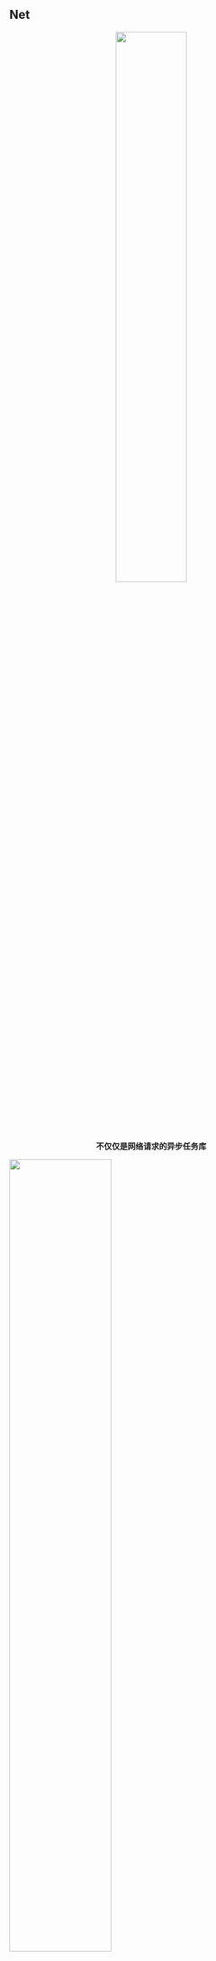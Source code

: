 ## Net

<p align="center"><img src="https://i.imgur.com/YRdJdzG.jpg" width="50%"/></p>

<p align="center"><strong>不仅仅是网络请求的异步任务库</strong></p>

<img src="https://i.imgur.com/NFL3tTk.jpg" width="60%"/>

<p align="center">
<a href="https://jitpack.io/#liangjingkanji/Net"><img src="https://jitpack.io/v/liangjingkanji/Net.svg"/></a>
<img src="https://img.shields.io/badge/language-kotlin-orange.svg"/>
<img src="https://img.shields.io/badge/license-Apache-blue"/>
<a href="https://jq.qq.com/?_wv=1027&k=vWsXSNBJ"><img src="https://img.shields.io/badge/QQ群-752854893-blue"/></a>
</p>
<p align="center"><a href="http://liangjingkanji.github.io/Net/">使用文档</a></p>


<p align="center"><img src="https://i.imgur.com/aBe7Ib2.png" align="center" width="30%;" /></p>



Android上 最强网络任务库, 创新式的网络请求库(针对[Kalle](https://github.com/yanzhenjie/Kalle)网络请求框架进行扩展), 支持协程高并发网络请求

<br>



Net 1.0+ 版本为RxJava实现 <br>
Net 2.0+ 版本开始引入Kotlin协程特性, 开发者无需掌握协程也可以使用



目前正在进行的任务

- [ ] Okhttp4.8重构
- [ ] 插件拦截网络日志



主要新增特性

- 协程
- 并发网络请求
- 串行网络请求
- 切换线程
- DSL编程
- 方便的缓存处理
- 自动错误信息吐司
- 自动异常捕获
- 自动日志打印异常
- 自动JSON解析
- 自动处理下拉刷新和上拉加载
- 自动处理分页加载
- 自动缺省页
- 自动处理生命周期
- 自动处理加载对话框
- 协程作用域支持错误和结束回调
- 支持先强制读取缓存后网络请求二次刷新
- 多个并发请求返回最快请求结果
- 附带超强轮循器



同时完全不影响Kalle的特性

- 九种缓存模式
- 数据库缓存
- 缓存加密
- 上传进度监听
- 下载进度监听
- 断点续传
- 下载文件策略
- 网络连接判断
- 自定义数据转换器
- 网络拦截器
- 重定向
- 自定义请求体
- 全局配置
- Cookie
- SSH证书





<br>

在项目根目录的 build.gradle 添加仓库

```groovy
allprojects {
    repositories {
        // ...
        maven { url 'https://jitpack.io' }
    }
}
```

在 module 的 build.gradle 添加依赖

```groovy
// 协程库(版本自定)
implementation 'org.jetbrains.kotlinx:kotlinx-coroutines-core:1.3.0'
implementation 'org.jetbrains.kotlinx:kotlinx-coroutines-android:1.3.0'

// 支持自动下拉刷新和缺省页的(可选)
implementation 'com.github.liangjingkanji:BRV:1.3.8'

implementation 'com.github.liangjingkanji:Net:2.2.8'
```

<br>

## Contribute

<p align="center">
<img src="https://tva1.sinaimg.cn/large/006tNbRwgy1gaskr305czj30u00wjtcz.jpg" alt="jetbrains" width="15%" />
</p>
<p align="center">
<strong>The project is supported by <a href="https://www.jetbrains.com/">JetBrains</a></strong></p>



## License

```
Licensed under the Apache License, Version 2.0 (the "License");
you may not use this file except in compliance with the License.
You may obtain a copy of the License at

http://www.apache.org/licenses/LICENSE-2.0

Unless required by applicable law or agreed to in writing, software
distributed under the License is distributed on an "AS IS" BASIS,
WITHOUT WARRANTIES OR CONDITIONS OF ANY KIND, either express or implied.
See the License for the specific language governing permissions and
limitations under the License.
```
